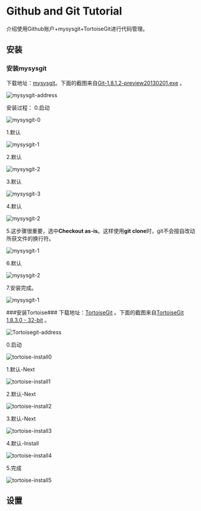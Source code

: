 # Github and Git Tutorial #
介绍使用Github账户+mysysgit+TortoiseGit进行代码管理。

## 安装 ##

### 安装mysysgit ###

下载地址：[mysysgit](http://code.google.com/p/msysgit/downloads/list?q=full+installer+official+git)。下面的截图来自[Git-1.8.1.2-preview20130201.exe](http://code.google.com/p/msysgit/downloads/detail?name=Git-1.8.1.2-preview20130201.exe&can=2&q=full+installer+official+git) 。

![mysysgit-address](./image/mysysgit_download_url.jpg)

安装过程：
0.启动

![mysysgit-0](./image/mysysgit_install0.jpg)

1.默认

![mysysgit-1](./image/mysysgit_install1.jpg)

2.默认

![mysysgit-2](./image/mysysgit_install2.jpg)

3.默认

![mysysgit-3](./image/mysysgit_install3.jpg)

4.默认

![mysysgit-2](./image/mysysgit_install4.jpg)

5.这步骤很重要，选中**Checkout as-is**。这样使用**git clone**时，git不会擅自改动所获文件的换行符。

![mysysgit-1](./image/mysysgit_install5.jpg)

6.默认

![mysysgit-2](./image/mysysgit_install6.jpg)

7.安装完成。

![mysysgit-1](./image/mysysgit_install7.jpg)

###安装Tortoise###
下载地址：[TortoiseGit](http://code.google.com/p/tortoisegit/wiki/Download?tm=2) 。下面的截图来自[TortoiseGit 1.8.3.0 - 32-bit](http://tortoisegit.googlecode.com/files/TortoiseGit-1.8.3.0-32bit.msi) 。

![Tortoisegit-address](./image/tortoisegit_download_url.jpg)

0.启动

![tortoise-install0](./image/tortoisegit_install0.jpg)

1.默认-Next

![tortoise-install1](./image/tortoisegit_install1.jpg)

2.默认-Next

![tortoise-install2](./image/tortoisegit_install2.jpg)

3.默认-Next

![tortoise-install3](./image/tortoisegit_install3.jpg)

4.默认-Install

![tortoise-install4](./image/tortoisegit_install4.jpg)

5.完成

![tortoise-install5](./image/tortoisegit_install5.jpg)

## 设置 ##
